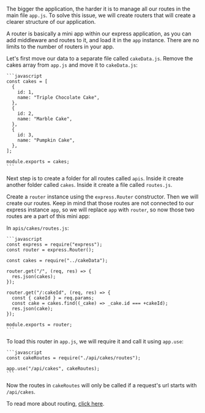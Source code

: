 The bigger the application, the harder it is to manage all our routes in the main file `app.js`. To solve this issue, we will create routers that will create a clearer structure of our application.

A router is basically a mini app within our express application, as you can add middleware and routes to it, and load it in the `app` instance. There are no limits to the number of routers in your app.

Let's first move our data to a separate file called `cakeData.js`. Remove the cakes array from `app.js` and move it to `cakeData.js`:

    ```javascript
    const cakes = [
      {
        id: 1,
        name: "Triple Chocolate Cake",
      },
      {
        id: 2,
        name: "Marble Cake",
      },
      {
        id: 3,
        name: "Pumpkin Cake",
      },
    ];

    module.exports = cakes;
    ```

Next step is to create a folder for all routes called `apis`. Inside it create another folder called `cakes`. Inside it create a file called `routes.js`.

Create a `router` instance using the `express.Router` constructor. Then we will create our routes. Keep in mind that those routes are not connected to our express instance `app`, so we will replace `app` with `router`, so now those two routes are a part of this mini app:

In `apis/cakes/routes.js`:

    ```javascript
    const express = require("express");
    const router = express.Router();

    const cakes = require("../cakeData");

    router.get("/", (req, res) => {
      res.json(cakes);
    });

    router.get("/:cakeId", (req, res) => {
      const { cakeId } = req.params;
      const cake = cakes.find((_cake) => _cake.id === +cakeId);
      res.json(cake);
    });

    module.exports = router;
    ```

To load this router in `app.js`, we will require it and call it using `app.use`:

    ```javascript
    const cakeRoutes = require("./api/cakes/routes");

    app.use("/api/cakes", cakeRoutes);
    ```

Now the routes in `cakeRoutes` will only be called if a request's url starts with `/api/cakes`.

To read more about routing, [click here](https://expressjs.com/en/4x/api.html#router).
